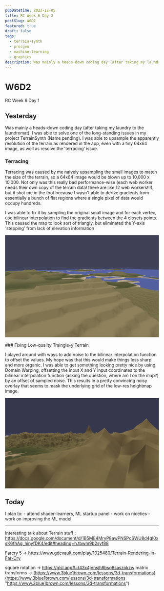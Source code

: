 ```yaml
---
pubDatetime: 2023-12-05
title: RC Week 6 Day 2
postSlug: W6D2
featured: true
draft: false
tags:
  - terrain-synth
  - procgen
  - machine-learning
  - graphics
description: Was mainly a heads-down coding day (after taking my laundry to the laundromat). I was able to solve one of the long-standing issues in my project TerrainSynth (Name pending). I was able to upsample the apparently resolution of the terrain as rendered in the app, even with a tiny 64x64 image, as well as resolve the 'terracing' issue.
---
```


# W6D2

RC Week 6 Day 1

## Yesterday

Was mainly a heads-down coding day (after taking my laundry to the laundromat). I was able to solve one of the long-standing issues in my project TerrainSynth (Name pending). I was able to upsample the apparently resolution of the terrain as rendered in the app, even with a tiny 64x64 image, as well as resolve the 'terracing' issue.

### Terracing

Terracing was caused by me naively upsampling the small images to match the size of the terrain, so a 64x64 image would be blown up to 10,000 x 10,000. Not only was this really bad performance-wise (each web worker needs their own copy of the terrain data! there are like 12 web workers!!!), but it shot me in the foot because I wasn't able to derive gradients from essentially a bunch of flat regions where a single pixel of data would occupy hundreds.

I was able to fix it by sampling the original small image and for each vertex, use bilinear interpolation to find the gradients between the 4 closets points. This caused the map to look sort of triangly, but eliminated the Y-axis 'stepping' from lack of elevation information

![](../../public/assets/6ded146ffa8db2367e9f51d6fbf9e5d0.png)

### Fixing Low-quality Traingle-y Terrain

I played around with ways to add noise to the bilinear interpolation function to offset the values. My hope was that this would make things less sharp and more organic. I was able to get something looking pretty nice by using Domain Warping, offsetting the input X and Y input coordinates to the bilinear interpolation function (asking the question, where am I on the map?) by an offset of sampled noise. This results in a pretty convincing noisy overlay that seems to mask the underlying grid of the low-res heightmap image.

![](../../public/assets/226d47ac03b46a38b10f77c3d8c1ce20.png)

## Today

I plan to: - attend shader-learners, ML startup panel - work on niceties - work on improving the ML model

---

Interesting talk about Terrain stuff : https://docs.google.com/document/d/1B5ME4MryP8awPNSPcSWU8d4gI0xsK6fhAg_hinyfDK4/edit#heading=h.tbwm9b2syf88

Farcry 5 -> https://www.gdcvault.com/play/1025480/Terrain-Rendering-in-Far-Cry

square rotation -> https://glsl.app#~t43x4jnnsjh8bsq8saszokzw
matrix transforms -> [https://www.3blue1brown.com/lessons/3d-transformations](https://www.3blue1brown.com/lessons/3d-transformations "https://www.3blue1brown.com/lessons/3d-transformations")
